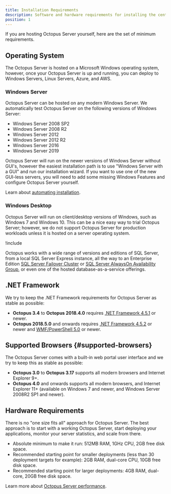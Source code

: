 ```yaml
---
title: Installation Requirements
description: Software and hardware requirements for installing the central Octopus Deploy Server.
position: 1
---
```


If you are hosting Octopus Server yourself, here are the set of minimum requirements.

## Operating System

The Octopus Server is hosted on a Microsoft Windows operating system, however, once your Octopus Server is up and running, you can deploy to Windows Servers, Linux Servers, Azure, and AWS.

### Windows Server

Octopus Server can be hosted on any modern Windows Server. We automatically test Octopus Server on the following versions of Windows Server:

- Windows Server 2008 SP2
- Windows Server 2008 R2
- Windows Server 2012
- Windows Server 2012 R2
- Windows Server 2016
- Windows Server 2019

Octopus Server will run on the newer versions of Windows Server without GUI's, however the easiest installation path is to use "Windows Server with a GUI" and run our installation wizard. If you want to use one of the new GUI-less servers, you will need to add some missing Windows Features and configure Octopus Server yourself.

Learn about [automating installation](/docs/installation/automating-installation.md).

### Windows Desktop

Octopus Server will run on client/desktop versions of Windows, such as Windows 7 and Windows 10. This can be a nice easy way to trial Octopus Server; however, we do not support Octopus Server for production workloads unless it is hosted on a server operating system.

!include <sql>

Octopus works with a wide range of versions and editions of SQL Server, from a local SQL Server Express instance, all the way to an Enterprise Edition [SQL Server Failover Cluster](https://docs.microsoft.com/en-us/sql/sql-server/failover-clusters/high-availability-solutions-sql-server) or [SQL Server AlwaysOn Availability Group](https://docs.microsoft.com/en-us/sql/database-engine/availability-groups/windows/overview-of-always-on-availability-groups-sql-server), or even one of the hosted database-as-a-service offerings.

## .NET Framework

We try to keep the .NET Framework requirements for Octopus Server as stable as possible:

- **Octopus 3.4** to **Octopus 2018.4.0** requires [.NET Framework 4.5.1](https://www.microsoft.com/en-au/download/details.aspx?id=40773) or newer.
- **Octopus 2018.5.0** and onwards requires [.NET Framework 4.5.2](https://www.microsoft.com/en-au/download/details.aspx?id=42642) or newer and [WMF/PowerShell 5.0](https://www.microsoft.com/en-us/download/details.aspx?id=50395) or newer.

## Supported Browsers {#supported-browsers}

The Octopus Server comes with a built-in web portal user interface and we try to keep this as stable as possible:

- **Octopus 3.0** to **Octopus 3.17** supports all modern browsers and Internet Explorer 9+.
- **Octopus  4.0** and onwards supports all modern browsers, and Internet Explorer 11+ (available on Windows 7 and newer, and Windows Server 2008R2 SP1 and newer).

## Hardware Requirements

There is no "one size fits all" approach for Octopus Server. The best approach is to start with a working Octopus Server, start deploying your applications, monitor your server statistics, and scale from there.

- Absolute minimum to make it run: 512MB RAM, 1GHz CPU, 2GB free disk space.
- Recommended starting point for smaller deployments (less than 30 deployment targets for example): 2GB RAM, dual-core CPU, 10GB free disk space.
- Recommended starting point for larger deployments: 4GB RAM, dual-core, 20GB free disk space.

Learn more about [Octopus Server performance](/docs/administration/managing-infrastructure/performance.md).
